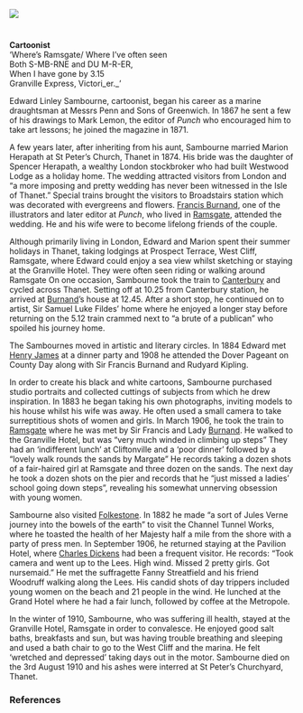 <a href="https://dev.visual-essays.app"><img src="https://dev-visual-essays.netlify.app/images/ve-button.png"></a> 
<param ve-config title="Edward Linley Sambourne (1844-1910)" author="Michelle Crowther" layout="vtl" banner="/iamges/banners/19c.jpg">

<param ve-entity eid="Q693450" aliases="Greenwich">
<param ve-entity eid="Q736439" aliases="Ramsgate">
<param ve-entity eid="Q618045" aliases="Margate">
<param ve-entity eid="Q922739" aliases="Broadstairs">
<param ve-entity eid="Q375314" aliases="Folkestone">

#

**Cartoonist**   
‘Where’s Ramsgate/ Where I’ve often seen   
Both S-MB-RNE and DU M-R-ER,   
When I have gone by 3.15   
Granville Express, Victori_er._’ 

Edward Linley Sambourne, cartoonist, began his career as a marine draughtsman at Messrs Penn and Sons of Greenwich. In 1867 he sent a few of his drawings to Mark Lemon, the editor of _Punch_ who encouraged him to take art lessons; he joined the magazine in 1871.
<param ve-image url=”https://upload.wikimedia.org/wikipedia/commons/6/64/Edward_Linley_Sambourne%2C_self_portrait_1891.png” label=”Edward Linley Sambourne” attribution=”Public domain, via Wikimedia Commons”>

A few years later, after inheriting from his aunt, Sambourne married Marion Herapath at St Peter’s Church, Thanet in 1874. His bride was the daughter of Spencer Herapath, a wealthy London stockbroker who had built Westwood Lodge as a holiday home. The wedding attracted visitors from London and “a more imposing and pretty wedding has never been witnessed in the Isle of Thanet.” Special trains brought the visitors to Broadstairs station which was decorated with evergreens and flowers.  [Francis Burnand](/19c/19c-burnand-biography), one of the illustrators and later editor at _Punch_, who lived in [Ramsgate](/19c/19c-ramsgate), attended the wedding. He and his wife were to become lifelong friends of the couple. 

Although primarily living in London, Edward and Marion spent their summer holidays in Thanet, taking lodgings at Prospect Terrace, West Cliff, Ramsgate, where Edward could enjoy a sea view whilst sketching or staying at the Granville Hotel. They were often seen riding or walking around Ramsgate   On one occasion, Sambourne took the train to [Canterbury](/19c/19c-canterbury) and cycled across Thanet. Setting off at 10.25 from Canterbury station, he arrived at [Burnand](/19c/19c-burnand-biography)’s house at 12.45. After a short stop, he continued on to artist, Sir Samuel Luke Fildes’ home where he enjoyed a longer stay before returning on the 5.12 train crammed next to “a brute of a publican” who spoiled his journey home. 
<param ve-image url=”https://upload.wikimedia.org/wikipedia/commons/8/82/Edward_Linley_Sambourne_Vanity_Fair_1892-01-16.jpg” label=”Caricature of Mr EL Sambourne ("Sammy") c 1891 Published in Vanity Fair, 16 January 1892, as "Men of the Day" Number 528” attribution=”Leslie Ward, Public domain, via Wikimedia Commons”>

The Sambournes moved in artistic and literary circles. In 1884 Edward met [Henry James](/19c/19c-james-biography) at a dinner party  and 1908 he attended the Dover Pageant on County Day along with Sir Francis Burnand and Rudyard Kipling. 

In order to create his black and white cartoons, Sambourne purchased studio portraits and collected cuttings of subjects from which he drew inspiration. In 1883 he began taking his own photographs, inviting models to his house whilst his wife was away.   He often used a small camera to take surreptitious shots of women and girls. In March 1906, he took the train to [Ramsgate](/19c/19c-ramsgate) where he was met by Sir Francis and Lady [Burnand](/19c/19c-burnand-biography). He walked to the Granville Hotel, but was “very much winded in climbing up steps”  They had an ‘indifferent lunch’ at Cliftonville and a ‘poor dinner’ followed by a “lovely walk rounds the sands by Margate”  He records taking a dozen shots of a fair-haired girl at Ramsgate and three dozen on the sands. The next day he took a dozen shots on the pier and records that he “just missed a ladies’ school going down steps”, revealing his somewhat unnerving obsession with young women.  
<param ve-image url=”https://upload.wikimedia.org/wikipedia/commons/0/01/Edward_Linley_Sambourne_modelling_10_Jan_1895.jpg” label=”Self portrait of Linley Sambourne modelling for a Punch cartoon 'Quite English, You Know!'published Vol 108, Jan 19, 1895, pg 26.” attribution=”Heritage123 at English Wikipedia, Public domain, via Wikimedia Commons”>

Sambourne also visited [Folkestone](/19c/19c-folkestone). In 1882 he made “a sort of Jules Verne journey into the bowels of the earth” to visit the Channel Tunnel Works, where he toasted the health of her Majesty half a mile from the shore with a party of press men. In September 1906, he returned staying at the Pavilion Hotel, where [Charles Dickens](/dickens/dickens-folkestone) had been a frequent visitor. He records: “Took camera and went up to the Lees. High wind. Missed 2 pretty girls. Got nursemaid.” He met the suffragette Fanny Streatfield and his friend Woodruff walking along the Lees. His candid shots of day trippers included young women on the beach and 21 people in the wind. He lunched at the Grand Hotel where he had a fair lunch, followed by coffee at the Metropole. 
<param ve-image url=”https://upload.wikimedia.org/wikipedia/commons/d/df/Lee%27s_Promenade_and_Bandstand%2C_Folkestone%2C_England-LCCN2002696748.tif" label="Promenade and Bandstand, Folkestone, c.1890-1900" attribution="Photochrom Print Collection, Public domain, via Wikimedia Commons">

In the winter of 1910, Sambourne, who was suffering ill health, stayed at the Granville Hotel, Ramsgate in order to convalesce. He enjoyed good salt baths, breakfasts and sun, but was having trouble breathing and sleeping and used a bath chair to go to the West Cliff and the marina. He felt ‘wretched and depressed’  taking days out in the motor. Sambourne died on the 3rd August 1910 and his ashes were interred at St Peter’s Churchyard, Thanet.
<param ve-image url="https://stor.artstor.org/stor/c588a4b8-e77a-4b52-bf74-c1dc705350b8" label="Granville Hotel, Ramsgate">

### References

[^ref1]: "Where's Ramsgate?" Punch, or the London Charivari, vol. XCIV, 11 Feb. 1888, p. 70. Nineteenth Century UK Periodicals, link.gale.com/apps/doc/DX1901933694/NCUK?u=ccc_uni&sid=bookmark-NCUK&xid=e7b764c4. Accessed 13 July 2021.  
[^ref2]: _Thanet Advertiser_ – October 24 1874.   
[^ref3]: _Thanet Advertiser_ - Saturday 22 September 1894.    
[^ref4]: [Linley Sambourne's Diary](https://www.rbkc.gov.uk/pdf/LSH1896v3.pdf)
[^ref5]: https://www.spectator.co.uk/article/fine-artist-but-a-dirty-old-man
[^ref6]: _Dover Express - Friday 17 July 1908.   
[^ref7]: https://www.rbkc.gov.uk/subsites/museums/18staffordterrace/theworkoflinleysambourne/photography/thefemalemodel.aspx
[^ref8]: [Linley Sambourne's Diary](https://www.rbkc.gov.uk/pdf/LSH1906v2.pdf)
[^ref9]: [Linley Sambourne's Diary](https://www.rbkc.gov.uk/pdf/LSH1906v2.pdf)
[^ref10]: [Linley Sambourne's Diary](https://www.rbkc.gov.uk/pdf/LSH1906v2.pdf)
[^ref11]: [Linley Sambourne's Diary](https://www.rbkc.gov.uk/pdf/LSH1910v3.pdf)
[^ref12]: _The East Kent Times_ - 10 August 1910.   
